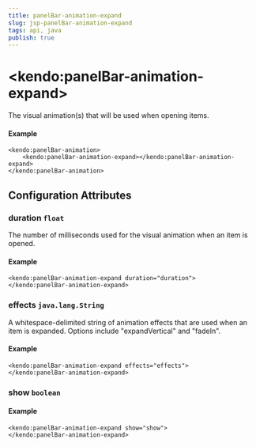 ```yaml
---
title: panelBar-animation-expand
slug: jsp-panelBar-animation-expand
tags: api, java
publish: true
---
```


# \<kendo:panelBar-animation-expand\>

The visual animation(s) that will be used when opening items.

#### Example
    <kendo:panelBar-animation>
        <kendo:panelBar-animation-expand></kendo:panelBar-animation-expand>
    </kendo:panelBar-animation>

## Configuration Attributes

### duration `float`

The number of milliseconds used for the visual animation when an item is opened.

#### Example
    <kendo:panelBar-animation-expand duration="duration">
    </kendo:panelBar-animation-expand>

### effects `java.lang.String`

A whitespace-delimited string of animation effects that are used when an item is expanded. Options include
"expandVertical" and "fadeIn".

#### Example
    <kendo:panelBar-animation-expand effects="effects">
    </kendo:panelBar-animation-expand>

### show `boolean`



#### Example
    <kendo:panelBar-animation-expand show="show">
    </kendo:panelBar-animation-expand>

 
